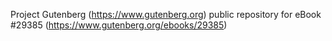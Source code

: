 Project Gutenberg (https://www.gutenberg.org) public repository for eBook #29385 (https://www.gutenberg.org/ebooks/29385)
